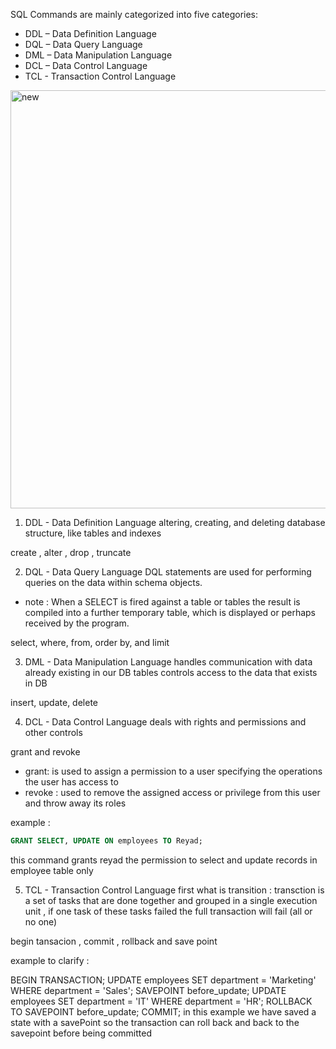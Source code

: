 SQL Commands are mainly categorized into five categories: 

- DDL – Data Definition Language
- DQL – Data Query Language
- DML – Data Manipulation Language
- DCL – Data Control Language
- TCL - Transaction Control Language


<img width="797" height="669" alt="new" src="https://github.com/user-attachments/assets/0f5a1d39-85ab-4a5a-94cf-7df1800eabac" />


1. DDL - Data Definition Language
altering, creating, and deleting database structure, like tables and indexes

create , alter , drop , truncate 


2. DQL - Data Query Language
DQL statements are used for performing queries on the data within schema objects.

- note :
When a SELECT is fired against a table or tables the result is compiled into a further temporary table, which is displayed or perhaps received by the program.

select, where, from, order by, and limit 


3. DML - Data Manipulation Language
handles communication with data already existing in our DB tables
controls access to the data that exists in DB

insert, update, delete 


4. DCL - Data Control Language
deals with rights and permissions and other controls

 grant and revoke 

- grant: is used to assign a permission to a user specifying the operations the user has access to 
- revoke : used to remove the assigned access or privilege from this user and throw away its roles  

 example : 

 ```sql
GRANT SELECT, UPDATE ON employees TO Reyad;
```
this command grants reyad the permission to select and update records in employee table only 



5. TCL - Transaction Control Language
first what is transition :
transction is a set of tasks that are done together and grouped in a single execution unit , if one task of these tasks failed the full transaction will fail (all or no one)

begin tansacion , commit , rollback and save point 

example to clarify :

BEGIN TRANSACTION;
UPDATE employees SET department = 'Marketing' WHERE department = 'Sales';
SAVEPOINT before_update;
UPDATE employees SET department = 'IT' WHERE department = 'HR';
ROLLBACK TO SAVEPOINT before_update;
COMMIT;
in this example we have saved a state with a savePoint so the transaction can roll back and back to the savepoint before being committed

